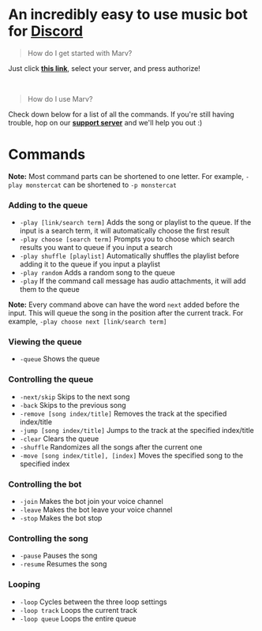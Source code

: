 # An incredibly easy to use music bot for [Discord](http://discordapp.com)

> How do I get started with Marv?

Just click [**this link**](https://discordapp.com/oauth2/authorize?scope=bot&client_id=234395307759108106&permissions=3525697), select your server, and press authorize!

<br>

> How do I use Marv?

Check down below for a list of all the commands. If you're still having trouble, hop on our [**support server**](https://discord.gg/WmDyx7C) and we'll help you out :)

# Commands

**Note:** Most command parts can be shortened to one letter. For example, `-play monstercat` can be shortened to `-p monstercat`

### Adding to the queue

* `-play [link/search term]` Adds the song or playlist to the queue. If the input is a search term, it will automatically choose the first result
* `-play choose [search term]` Prompts you to choose which search results you want to queue if you input a search
* `-play shuffle [playlist]` Automatically shuffles the playlist before adding it to the queue if you input a playlist
* `-play random` Adds a random song to the queue
* `-play` If the command call message has audio attachments, it will add them to the queue

**Note:** Every command above can have the word `next` added before the input. This will queue the song in the position after the current track. For example, `-play choose next [link/search term]`

### Viewing the queue

* `-queue` Shows the queue

### Controlling the queue

* `-next/skip` Skips to the next song
* `-back` Skips to the previous song
* `-remove [song index/title]` Removes the track at the specified index/title
* `-jump [song index/title]` Jumps to the track at the specified index/title
* `-clear` Clears the queue
* `-shuffle` Randomizes all the songs after the current one
* `-move [song index/title], [index]` Moves the specified song to the specified index

### Controlling the bot

* `-join` Makes the bot join your voice channel
* `-leave` Makes the bot leave your voice channel
* `-stop` Makes the bot stop

### Controlling the song

* `-pause` Pauses the song
* `-resume` Resumes the song

### Looping

* `-loop` Cycles between the three loop settings
* `-loop track` Loops the current track
* `-loop queue` Loops the entire queue
